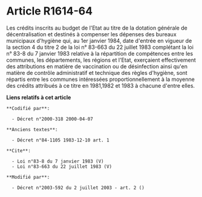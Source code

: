 # Article R1614-64

Les crédits inscrits au budget de l'Etat au titre de la dotation générale de décentralisation et destinés à compenser les
dépenses des bureaux municipaux d'hygiène qui, au 1er janvier 1984, date d'entrée en vigueur de la section 4 du titre 2 de la
loi n° 83-663 du 22 juillet 1983 complétant la loi n° 83-8 du 7 janvier 1983 relative à la répartition de compétences entre
les communes, les départements, les régions et l'Etat, exerçaient effectivement des attributions en matière de vaccination ou
de désinfection ainsi qu'en matière de contrôle administratif et technique des règles d'hygiène, sont répartis entre les
communes intéressées proportionnellement à la moyenne des crédits attribués à ce titre en 1981,1982 et 1983 à chacune d'entre
elles.

**Liens relatifs à cet article**

	**Codifié par**:

	  - Décret n°2000-318 2000-04-07

	**Anciens textes**:

	  - Décret n°84-1105 1983-12-10 art. 1

	**Cite**:

	  - Loi n°83-8 du 7 janvier 1983 (V)
	  - Loi n°83-663 du 22 juillet 1983 (V)

	**Modifié par**:

	  - Décret n°2003-592 du 2 juillet 2003 - art. 2 ()
